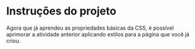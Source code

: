 # Instruções do projeto
Agora que já aprendeu as propriedades básicas da CSS, é possível aprimorar a atividade anterior aplicando estilos para a página que você já criou.